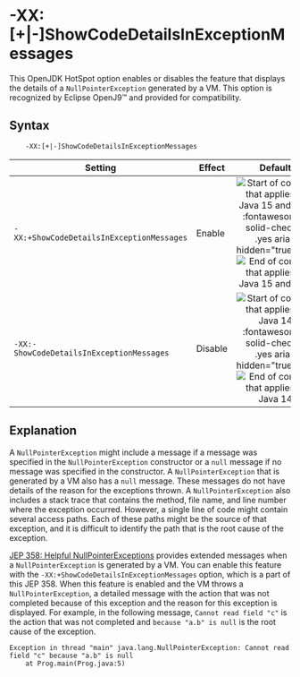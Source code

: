 <!--
* Copyright (c) 2017, 2024 IBM Corp. and others
*
* This program and the accompanying materials are made
* available under the terms of the Eclipse Public License 2.0
* which accompanies this distribution and is available at
* https://www.eclipse.org/legal/epl-2.0/ or the Apache
* License, Version 2.0 which accompanies this distribution and
* is available at https://www.apache.org/licenses/LICENSE-2.0.
*
* This Source Code may also be made available under the
* following Secondary Licenses when the conditions for such
* availability set forth in the Eclipse Public License, v. 2.0
* are satisfied: GNU General Public License, version 2 with
* the GNU Classpath Exception [1] and GNU General Public
* License, version 2 with the OpenJDK Assembly Exception [2].
*
* [1] https://www.gnu.org/software/classpath/license.html
* [2] https://openjdk.org/legal/assembly-exception.html
*
* SPDX-License-Identifier: EPL-2.0 OR Apache-2.0 OR GPL-2.0-only WITH Classpath-exception-2.0 OR GPL-2.0-only WITH OpenJDK-assembly-exception-1.0
-->

# -XX:[+|-]ShowCodeDetailsInExceptionMessages

This OpenJDK HotSpot option enables or disables the feature that displays the details of a `NullPointerException` generated by a VM. This option is recognized by Eclipse OpenJ9&trade; and provided for compatibility.

## Syntax

        -XX:[+|-]ShowCodeDetailsInExceptionMessages

| Setting               | Effect  | Default                                                                            |
|-----------------------|---------|:----------------------------------------------------------------------------------:|
| `-XX:+ShowCodeDetailsInExceptionMessages` |  Enable   |  ![Start of content that applies to Java 15 and later](cr/java15plus.png) :fontawesome-solid-check:{: .yes aria-hidden="true"}<span class="sr-only">yes</span>  ![End of content that applies to Java 15 and later ](cr/java_close.png)                               |
| `-XX:-ShowCodeDetailsInExceptionMessages` |  Disable  |  ![Start of content that applies to Java 14](cr/java14.png) :fontawesome-solid-check:{: .yes aria-hidden="true"}<span class="sr-only">yes</span>   ![End of content that applies to Java 14](cr/java_close.png)  |


## Explanation

A `NullPointerException` might include a message if a message was specified in the `NullPointerException` constructor or a `null` message if no message was specified in the constructor. A `NullPointerException` that is generated by a VM also has a `null` message. These messages do not have details of the reason for the exceptions thrown. A `NullPointerException` also includes a stack trace that contains the method, file name, and line number where the exception occurred. However, a single line of code might contain several access paths. Each of these paths might be the source of that exception, and it is difficult to identify the path that is the root cause of the exception.

[JEP 358: Helpful NullPointerExceptions](https://openjdk.org/jeps/358) provides extended messages when a `NullPointerException` is generated by a VM. You can enable this feature with the `-XX:+ShowCodeDetailsInExceptionMessages` option, which is a part of this JEP 358. When this feature is enabled and the VM throws a `NullPointerException`, a detailed message with the action that was not completed because of this exception and the reason for this exception is displayed. For example, in the following message, `Cannot read field "c"` is the action that was not completed and `because "a.b" is null` is the root cause of the exception.

```
Exception in thread "main" java.lang.NullPointerException: Cannot read field "c" because "a.b" is null
    at Prog.main(Prog.java:5)
```


<!-- ==== END OF TOPIC ==== xxshowcodedetailsinexceptionmessages.md ==== -->
